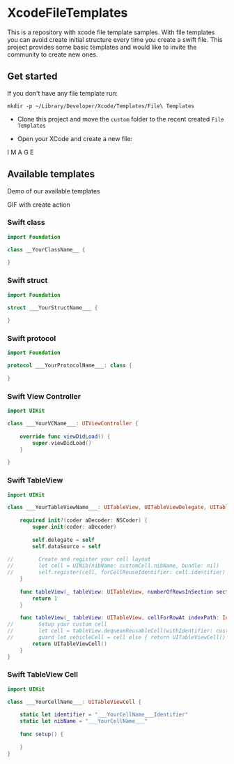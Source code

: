 # XcodeFileTemplates
This is a repository with xcode file template samples. With file templates you can avoid create initial structure every time you create a swift file. This project provides some basic templates and would like to invite the community to create new ones.

## Get started

If you don't have any file template run:

`mkdir -p ~/Library/Developer/Xcode/Templates/File\ Templates`

* Clone this project and move the `custom` folder to the recent created `File Templates`

* Open your XCode and create a new file: 

I M A G E


## Available templates

Demo of our available templates

GIF with create action

### Swift class

```swift
import Foundation

class __YourClassName__ {
    
}

```

### Swift struct

```swift
import Foundation

struct ___YourStructName___ {
    
}
```

### Swift protocol

```swift
import Foundation

protocol ___YourProtocolName___: class {
    
}
```

### Swift View Controller

```swift
import UIKit

class ___YourVCName___: UIViewController {
    
    override func viewDidLoad() {
        super.viewDidLoad()
    }
    
}
```

### Swift TableView

```swift
import UIKit

class ___YourTableViewName___: UITableView, UITableViewDelegate, UITableViewDataSource {
    
    required init?(coder aDecoder: NSCoder) {
        super.init(coder: aDecoder)
        
        self.delegate = self
        self.dataSource = self
        
//        Create and register your cell layout
//        let cell = UINib(nibName: customCell.nibName, bundle: nil)
//        self.register(cell, forCellReuseIdentifier: cell.identifier)
    }
    
    func tableView(_ tableView: UITableView, numberOfRowsInSection section: Int) -> Int {
        return 1
    }
    
    func tableView(_ tableView: UITableView, cellForRowAt indexPath: IndexPath) -> UITableViewCell {
//        Setup your custom cell
//        let cell = tableView.dequeueReusableCell(withIdentifier: customCell.identifier, for: indexPath) as? CustomCell
//        guard let vehicleCell = cell else { return UITableViewCell() }        
        return UITableViewCell()
    }
}
```

### Swift TableView Cell

```swift
import UIKit

class ___YourCellName___: UITableViewCell {
    
    static let identifier = "___YourCellName___Identifier"
    static let nibName = "___YourCellName___"
    
    func setup() {
        
    }
}
```







